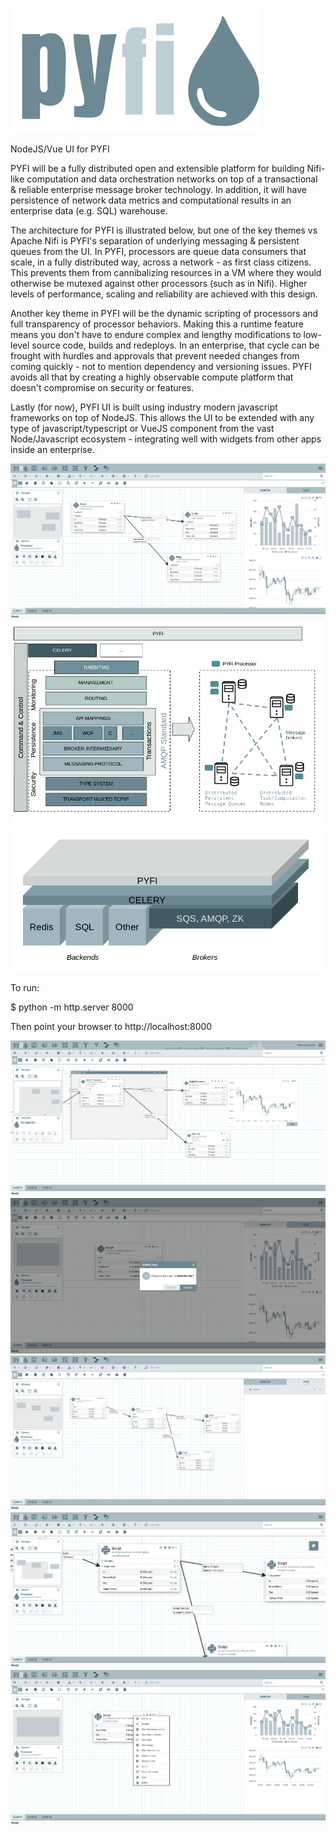 ![flow1](./screens/pyfi.svg)

NodeJS/Vue UI for PYFI

PYFI will be a fully distributed open and extensible platform for building Nifi-like computation and data orchestration networks on top of a transactional & reliable enterprise message broker technology. In addition, it will have persistence of network data metrics and computational results in an enterprise data (e.g. SQL) warehouse.

The architecture for PYFI is illustrated below, but one of the key themes vs Apache Nifi is PYFI's separation of underlying messaging & persistent queues from the UI. In PYFI, processors are queue data consumers that scale, in a fully distributed way, across a network - as first class citizens. This prevents them from cannibalizing resources in a VM where they would otherwise be mutexed against other processors (such as in Nifi). Higher levels of performance, scaling and reliability are achieved with this design.

Another key theme in PYFI will be the dynamic scripting of processors and full transparency of processor behaviors. Making this a runtime feature means you don't have to endure complex and lengthy modifications to low-level source code, builds and redeploys. In an enterprise, that cycle can be frought with hurdles and approvals that prevent needed changes from coming quickly - not to mention dependency and versioning issues. PYFI avoids all that by creating a highly observable compute platform that doesn't compromise on security or features.

Lastly (for now), PYFI UI is built using industry modern javascript frameworks on top of NodeJS. This allows the UI to be extended with any type of javascript/typescript or VueJS component from the vast Node/Javascript ecosystem - integrating well with widgets from other apps inside an enterprise.

![flow1](./screens/pyfi1.png)
![flow1](./screens/architecture2.png)
![flow1](./screens/architecture3.png)

To run:

$ python -m http.server 8000

Then point your browser to http://localhost:8000



![flow2](./screens/pyfi7.png)
![flow2](./screens/pyfi2.png)
![flow3](./screens/pyfi3.png)
![flow4](./screens/pyfi4.png)
![flow6](./screens/pyfi6.png)

